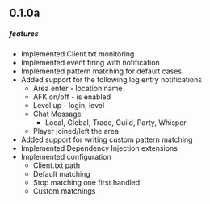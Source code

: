 ## 0.1.0a

##### features
- Implemented Client.txt monitoring
- Implemented event firing with notification
- Implemented pattern matching for default cases
- Added support for the following log entry notifications
    - Area enter - location name
    - AFK on/off - is enabled
    - Level up - login, level
    - Chat Message 
        - Local, Global, Trade, Guild, Party, Whisper
    - Player joined/left the area
- Added support for writing custom pattern matching
- Implemented Dependency Injection extensions
- Implemented configuration
    - Client.txt path
    - Default matching
    - Stop matching one first handled
    - Custom matchings

